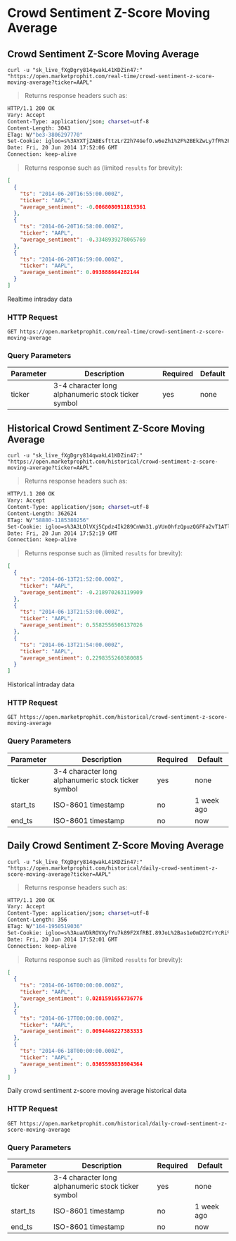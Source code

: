 
# Crowd Sentiment Z-Score Moving Average


## Crowd Sentiment Z-Score Moving Average

```shell
curl -u "sk_live_fXgDgry814qwakL41KDZin47:" "https://open.marketprophit.com/real-time/crowd-sentiment-z-score-moving-average?ticker=AAPL"
```

> Returns response headers such as:

```bash
HTTP/1.1 200 OK
Vary: Accept
Content-Type: application/json; charset=utf-8
Content-Length: 3043
ETag: W/"be3-3806297770"
Set-Cookie: igloo=s%3AYXTjZABEsfttzLrZ2h74GefO.w6eZh1%2F%2BEkZwLy7fR%2F7AXz%2FoDMadhvZ3%2FrSDgZpQxag; Path=/; Expires=Sat, 21 Jun 2014 17:52:06 GMT; HttpOnly
Date: Fri, 20 Jun 2014 17:52:06 GMT
Connection: keep-alive


```

> Returns response such as (limited `results` for brevity):

```json
[
  {
    "ts": "2014-06-20T16:55:00.000Z",
    "ticker": "AAPL",
    "average_sentiment": -0.0068080911819361
  },
  {
    "ts": "2014-06-20T16:58:00.000Z",
    "ticker": "AAPL",
    "average_sentiment": -0.3348939278065769
  },
  {
    "ts": "2014-06-20T16:59:00.000Z",
    "ticker": "AAPL",
    "average_sentiment": 0.093888664282144
  }
]
```

Realtime intraday data

### HTTP Request

`GET https://open.marketprophit.com/real-time/crowd-sentiment-z-score-moving-average`

### Query Parameters

Parameter | Description | Required | Default
--------- | ----------- | -------- | -------
ticker | 3-4 character long alphanumeric stock ticker symbol | yes | none



## Historical Crowd Sentiment Z-Score Moving Average

```shell
curl -u "sk_live_fXgDgry814qwakL41KDZin47:" "https://open.marketprophit.com/historical/crowd-sentiment-z-score-moving-average?ticker=AAPL"
```

> Returns response headers such as:

```bash
HTTP/1.1 200 OK
Vary: Accept
Content-Type: application/json; charset=utf-8
Content-Length: 362624
ETag: W/"58880-1185380256"
Set-Cookie: igloo=s%3A3LOlVXj5Cpdz4Ik289CnWm31.pVUnOhfzQpuzQGFFa2vT1ATlMLp0uscd6xONxQamOp4; Path=/; Expires=Sat, 21 Jun 2014 17:52:19 GMT; HttpOnly
Date: Fri, 20 Jun 2014 17:52:19 GMT
Connection: keep-alive


```

> Returns response such as (limited `results` for brevity):

```json
[
  {
    "ts": "2014-06-13T21:52:00.000Z",
    "ticker": "AAPL",
    "average_sentiment": -0.218970263119909
  },
  {
    "ts": "2014-06-13T21:53:00.000Z",
    "ticker": "AAPL",
    "average_sentiment": 0.5582556506137026
  },
  {
    "ts": "2014-06-13T21:54:00.000Z",
    "ticker": "AAPL",
    "average_sentiment": 0.2298355260380085
  }
]
```

Historical intraday data

### HTTP Request

`GET https://open.marketprophit.com/historical/crowd-sentiment-z-score-moving-average`

### Query Parameters

Parameter | Description | Required | Default
--------- | ----------- | -------- | -------
ticker | 3-4 character long alphanumeric stock ticker symbol | yes | none
start_ts | ISO-8601 timestamp | no | 1 week ago
end_ts | ISO-8601 timestamp | no | now


## Daily Crowd Sentiment Z-Score Moving Average

```shell
curl -u "sk_live_fXgDgry814qwakL41KDZin47:" "https://open.marketprophit.com/historical/daily-crowd-sentiment-z-score-moving-average?ticker=AAPL"
```

> Returns response headers such as:

```bash
HTTP/1.1 200 OK
Vary: Accept
Content-Type: application/json; charset=utf-8
Content-Length: 356
ETag: W/"164-1950519036"
Set-Cookie: igloo=s%3AuaVDkROVXyfYu7k89F2XfRBI.89JoL%2Bas1eOmD2YCrYcRi%2F7vKqyZBJ1YnqQ857%2BDDtU; Path=/; Expires=Sat, 21 Jun 2014 17:52:01 GMT; HttpOnly
Date: Fri, 20 Jun 2014 17:52:01 GMT
Connection: keep-alive


```

> Returns response such as (limited `results` for brevity):

```json
[
  {
    "ts": "2014-06-16T00:00:00.000Z",
    "ticker": "AAPL",
    "average_sentiment": 0.0281591656736776
  },
  {
    "ts": "2014-06-17T00:00:00.000Z",
    "ticker": "AAPL",
    "average_sentiment": 0.0094446227383333
  },
  {
    "ts": "2014-06-18T00:00:00.000Z",
    "ticker": "AAPL",
    "average_sentiment": 0.0305598838904364
  }
]
```

Daily crowd sentiment z-score moving average historical data

### HTTP Request

`GET https://open.marketprophit.com/historical/daily-crowd-sentiment-z-score-moving-average`

### Query Parameters

Parameter | Description | Required | Default
--------- | ----------- | -------- | -------
ticker | 3-4 character long alphanumeric stock ticker symbol | yes | none
start_ts | ISO-8601 timestamp | no | 1 week ago
end_ts | ISO-8601 timestamp | no | now
